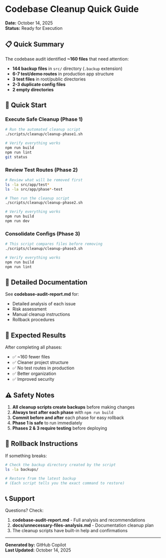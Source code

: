 # Codebase Cleanup Quick Guide

**Date:** October 14, 2025  
**Status:** Ready for Execution

## 📋 Quick Summary

The codebase audit identified **~160 files** that need attention:

- **144 backup files** in `src/` directory (`.backup` extension)
- **6-7 test/demo routes** in production app structure
- **3 test files** in root/public directories
- **2-3 duplicate config files**
- **2 empty directories**

## 🚀 Quick Start

### Execute Safe Cleanup (Phase 1)

```bash
# Run the automated cleanup script
./scripts/cleanup/cleanup-phase1.sh

# Verify everything works
npm run build
npm run lint
git status
```

### Review Test Routes (Phase 2)

```bash
# Review what will be removed first
ls -la src/app/test*
ls -la src/app/phase*-test

# Then run the cleanup script
./scripts/cleanup/cleanup-phase2.sh

# Verify everything works
npm run build
npm run dev
```

### Consolidate Configs (Phase 3)

```bash
# This script compares files before removing
./scripts/cleanup/cleanup-phase3.sh

# Verify everything works
npm run build
npm run lint
```

## 📖 Detailed Documentation

See **codebase-audit-report.md** for:

- Detailed analysis of each issue
- Risk assessment
- Manual cleanup instructions
- Rollback procedures

## 🎯 Expected Results

After completing all phases:

- ✅ ~160 fewer files
- ✅ Cleaner project structure
- ✅ No test routes in production
- ✅ Better organization
- ✅ Improved security

## ⚠️ Safety Notes

1. **All cleanup scripts create backups** before making changes
2. **Always test after each phase** with `npm run build`
3. **Commit before and after** each phase for easy rollback
4. **Phase 1 is safe** to run immediately
5. **Phases 2 & 3 require testing** before deploying

## 🔄 Rollback Instructions

If something breaks:

```bash
# Check the backup directory created by the script
ls -la backups/

# Restore from the latest backup
# (Each script tells you the exact command to restore)
```

## 📞 Support

Questions? Check:

1. **codebase-audit-report.md** - Full analysis and recommendations
2. **docs/unnecessary-files-analysis.md** - Documentation cleanup plan
3. The cleanup scripts have built-in help and confirmations

---

**Generated by:** GitHub Copilot  
**Last Updated:** October 14, 2025
